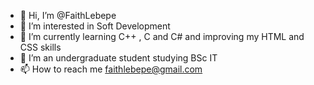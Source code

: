 - 👋 Hi, I’m @FaithLebepe
- 👀 I’m interested in Soft Development
- 🌱 I’m currently learning C++ , C and C# and improving my HTML and CSS skills
- 💞️ I’m an undergraduate student studying BSc IT
- 📫 How to reach me faithlebepe@gmail.com

<!---
FaithLebepe/FaithLebepe is a ✨ special ✨ repository because its `README.md` (this file) appears on your GitHub profile.
You can click the Preview link to take a look at your changes.
--->
